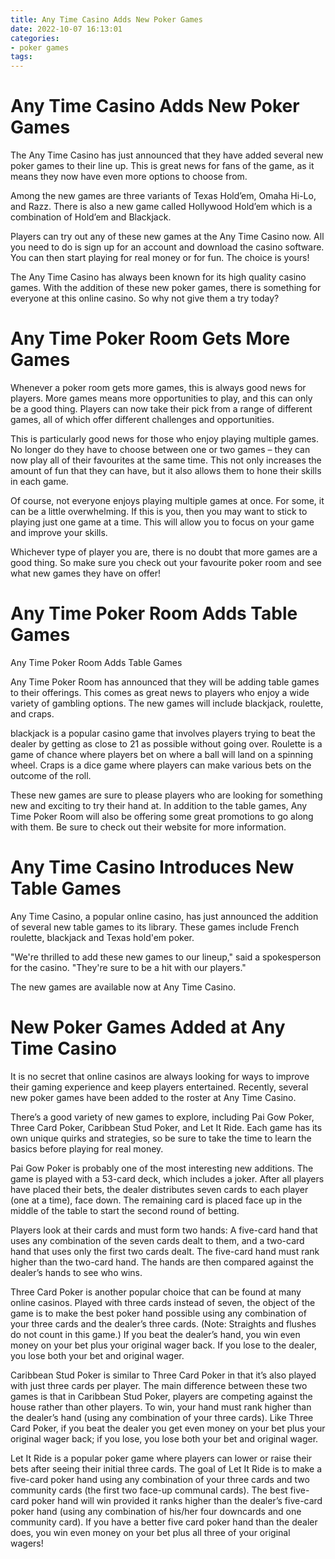 ```yaml
---
title: Any Time Casino Adds New Poker Games
date: 2022-10-07 16:13:01
categories:
- poker games
tags:
---
```



#  Any Time Casino Adds New Poker Games

The Any Time Casino has just announced that they have added several new poker games to their line up. This is great news for fans of the game, as it means they now have even more options to choose from.

Among the new games are three variants of Texas Hold’em, Omaha Hi-Lo, and Razz. There is also a new game called Hollywood Hold’em which is a combination of Hold’em and Blackjack.

Players can try out any of these new games at the Any Time Casino now. All you need to do is sign up for an account and download the casino software. You can then start playing for real money or for fun. The choice is yours!

The Any Time Casino has always been known for its high quality casino games. With the addition of these new poker games, there is something for everyone at this online casino. So why not give them a try today?

#  Any Time Poker Room Gets More Games

Whenever a poker room gets more games, this is always good news for players. More games means more opportunities to play, and this can only be a good thing. Players can now take their pick from a range of different games, all of which offer different challenges and opportunities.

This is particularly good news for those who enjoy playing multiple games. No longer do they have to choose between one or two games – they can now play all of their favourites at the same time. This not only increases the amount of fun that they can have, but it also allows them to hone their skills in each game.

Of course, not everyone enjoys playing multiple games at once. For some, it can be a little overwhelming. If this is you, then you may want to stick to playing just one game at a time. This will allow you to focus on your game and improve your skills.

Whichever type of player you are, there is no doubt that more games are a good thing. So make sure you check out your favourite poker room and see what new games they have on offer!

#  Any Time Poker Room Adds Table Games

Any Time Poker Room Adds Table Games

Any Time Poker Room has announced that they will be adding table games to their offerings. This comes as great news to players who enjoy a wide variety of gambling options. The new games will include blackjack, roulette, and craps.

blackjack is a popular casino game that involves players trying to beat the dealer by getting as close to 21 as possible without going over. Roulette is a game of chance where players bet on where a ball will land on a spinning wheel. Craps is a dice game where players can make various bets on the outcome of the roll.

These new games are sure to please players who are looking for something new and exciting to try their hand at. In addition to the table games, Any Time Poker Room will also be offering some great promotions to go along with them. Be sure to check out their website for more information.

#  Any Time Casino Introduces New Table Games

Any Time Casino, a popular online casino, has just announced the addition of several new table games to its library. These games include French roulette, blackjack and Texas hold'em poker.

"We're thrilled to add these new games to our lineup," said a spokesperson for the casino. "They're sure to be a hit with our players."

The new games are available now at Any Time Casino.

#  New Poker Games Added at Any Time Casino

It is no secret that online casinos are always looking for ways to improve their gaming experience and keep players entertained. Recently, several new poker games have been added to the roster at Any Time Casino.

There’s a good variety of new games to explore, including Pai Gow Poker, Three Card Poker, Caribbean Stud Poker, and Let It Ride. Each game has its own unique quirks and strategies, so be sure to take the time to learn the basics before playing for real money.

Pai Gow Poker is probably one of the most interesting new additions. The game is played with a 53-card deck, which includes a joker. After all players have placed their bets, the dealer distributes seven cards to each player (one at a time), face down. The remaining card is placed face up in the middle of the table to start the second round of betting.

Players look at their cards and must form two hands: A five-card hand that uses any combination of the seven cards dealt to them, and a two-card hand that uses only the first two cards dealt. The five-card hand must rank higher than the two-card hand. The hands are then compared against the dealer’s hands to see who wins.

Three Card Poker is another popular choice that can be found at many online casinos. Played with three cards instead of seven, the object of the game is to make the best poker hand possible using any combination of your three cards and the dealer’s three cards. (Note: Straights and flushes do not count in this game.) If you beat the dealer’s hand, you win even money on your bet plus your original wager back. If you lose to the dealer, you lose both your bet and original wager.

Caribbean Stud Poker is similar to Three Card Poker in that it’s also played with just three cards per player. The main difference between these two games is that in Caribbean Stud Poker, players are competing against the house rather than other players. To win, your hand must rank higher than the dealer’s hand (using any combination of your three cards). Like Three Card Poker, if you beat the dealer you get even money on your bet plus your original wager back; if you lose, you lose both your bet and original wager.

Let It Ride is a popular poker game where players can lower or raise their bets after seeing their initial three cards. The goal of Let It Ride is to make a five-card poker hand using any combination of your three cards and two community cards (the first two face-up communal cards). The best five-card poker hand will win provided it ranks higher than the dealer’s five-card poker hand (using any combination of his/her four downcards and one community card). If you have a better five card poker hand than the dealer does, you win even money on your bet plus all three of your original wagers!